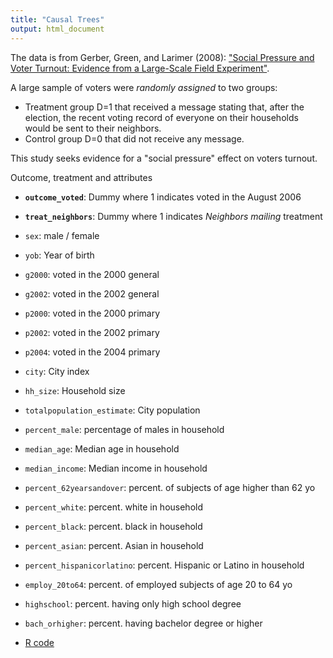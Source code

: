 ```yaml
---
title: "Causal Trees"
output: html_document
---
```


The data is from Gerber, Green, and Larimer (2008): ["Social Pressure and Voter Turnout: Evidence from a Large-Scale Field Experiment"](http://isps.yale.edu/sites/default/files/publication/2012/12/ISPS08-001.pdf).



A large sample of voters were _randomly assigned_ to two groups: 

- Treatment group D=1 that received a message stating that, after the election, the recent voting record of everyone on their households would be sent to their neighbors.
- Control group D=0 that did not receive any message.

This study seeks evidence for a "social pressure" effect on voters turnout.



Outcome, treatment and attributes


- __`outcome_voted`__: Dummy where 1 indicates voted in the August 2006
- __`treat_neighbors`__: Dummy where 1 indicates _Neighbors mailing_ treatment
- `sex`: male / female
- `yob`: Year of birth
- `g2000`: voted in the 2000 general
- `g2002`: voted in the 2002 general
- `p2000`: voted in the 2000 primary
- `p2002`: voted in the 2002 primary
- `p2004`: voted in the 2004 primary
- `city`: City index
- `hh_size`: Household size
- `totalpopulation_estimate`: City population
- `percent_male`: percentage of males in household

- `median_age`: Median age in household
- `median_income`: Median income in household
- `percent_62yearsandover`: percent. of subjects of age higher than 62 yo
- `percent_white`: percent. white in household
- `percent_black`: percent. black in household
- `percent_asian`: percent. Asian in household
- `percent_hispanicorlatino`: percent. Hispanic or Latino in household
- `employ_20to64`: percent. of employed subjects of age 20 to 64 yo 
- `highschool`: percent. having only high school degree
- `bach_orhigher`: percent. having bachelor degree or higher



* [R code](https://github.com/albarran/TopicsCausalInference/blob/main/code/CT.R)
